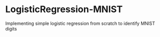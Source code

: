 # LogisticRegression-MNIST
 Implementing simple logistic regression from scratch to identify MNIST digits
